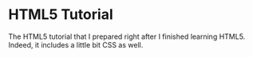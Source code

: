 # HTML5 Tutorial
The HTML5 tutorial that I prepared right after I finished learning HTML5. Indeed, it includes a little bit CSS as well.
